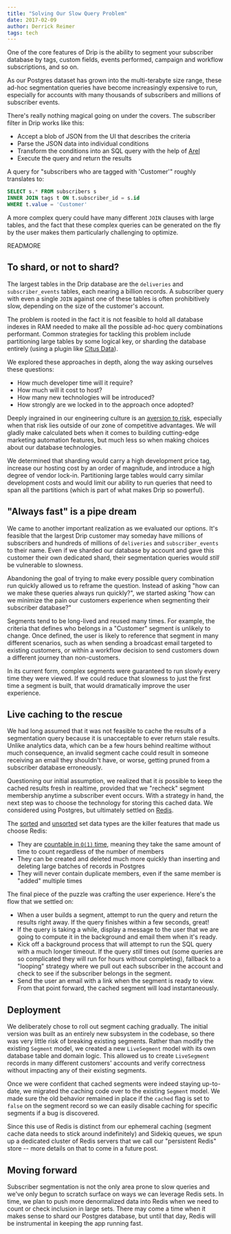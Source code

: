 ```yaml
---
title: "Solving Our Slow Query Problem"
date: 2017-02-09
author: Derrick Reimer
tags: tech
---
```


One of the core features of Drip is the ability to segment your subscriber database by tags, custom fields, events performed, campaign and workflow subscriptions, and so on.

As our Postgres dataset has grown into the multi-terabyte size range, these ad-hoc segmentation queries have become increasingly expensive to run, especially for accounts with many thousands of subscribers and millions of subscriber events.

There's really nothing magical going on under the covers. The subscriber filter in Drip works like this:

- Accept a blob of JSON from the UI that describes the criteria
- Parse the JSON data into individual conditions
- Transform the conditions into an SQL query with the help of [Arel](https://github.com/rails/arel)
- Execute the query and return the results

A query for "subscribers who are tagged with 'Customer'" roughly translates to:

```sql
SELECT s.* FROM subscribers s
INNER JOIN tags t ON t.subscriber_id = s.id
WHERE t.value = 'Customer'
```

A more complex query could have many different `JOIN` clauses with large tables, and the fact that these complex queries can be generated on the fly by the user makes them particularly challenging to optimize.

READMORE

## To shard, or not to shard?

The largest tables in the Drip database are the `deliveries` and `subscriber_events` tables, each nearing a billion records. A subscriber query with even a single `JOIN` against one of these tables is often prohibitively slow, depending on the size of the customer's account.

The problem is rooted in the fact it is not feasible to hold all database indexes in RAM needed to make all the possible ad-hoc query combinations performant. Common strategies for tackling this problem include partitioning large tables by some logical key, or sharding the database entirely (using a plugin like [Citus Data](https://www.citusdata.com/)).

We explored these approaches in depth, along the way asking ourselves these questions:

- How much developer time will it require?
- How much will it cost to host?
- How many new technologies will be introduced?
- How strongly are we locked in to the approach once adopted?

Deeply ingrained in our engineering culture is an [aversion to risk](http://www.scalingsaas.com/posts/choosing-the-perfect-tech-stack/), especially when that risk lies outside of our zone of competitive advantages. We will gladly make calculated bets when it comes to building cutting-edge marketing automation features, but much less so when making choices about our database technologies.

We determined that sharding would carry a high development price tag, increase our hosting cost by an order of magnitude, and introduce a high degree of vendor lock-in. Partitioning large tables would carry similar development costs and would limit our ability to run queries that need to span all the partitions (which is part of what makes Drip so powerful).

## "Always fast" is a pipe dream

We came to another important realization as we evaluated our options. It's feasible that the largest Drip customer may someday have millions of subscribers and hundreds of millions of `deliveries` and `subscriber_events` to their name. Even if we sharded our database by account and gave this customer their own dedicated shard, their segmentation queries would _still_ be vulnerable to slowness.

Abandoning the goal of trying to make every possible query combination run quickly allowed us to reframe the question. Instead of asking "how can we make these queries always run quickly?", we started asking "how can we minimize the pain our customers experience when segmenting their subscriber database?"

Segments tend to be long-lived and reused many times. For example, the criteria that defines who belongs in a "Customer" segment is unlikely to change. Once defined, the user is likely to reference that segment in many different scenarios, such as when sending a broadcast email targeted to existing customers, or within a workflow decision to send customers down a different journey than non-customers.

In its current form, complex segments were guaranteed to run slowly every time they were viewed. If we could reduce that slowness to just the first time a segment is built, that would dramatically improve the user experience.

## Live caching to the rescue

We had long assumed that it was not feasible to cache the results of a segmentation query because it is unacceptable to ever return stale results. Unlike analytics data, which can be a few hours behind realtime without much consequence, an invalid segment cache could result in someone receiving an email they shouldn't have, or worse, getting pruned from a subscriber database erroneously.

Questioning our initial assumption, we realized that it _is_ possible to keep the cached results fresh in realtime, provided that we "recheck" segment membership anytime a subscriber event occurs. With a strategy in hand, the next step was to choose the technology for storing this cached data. We considered using Postgres, but ultimately settled on [Redis](https://redis.io/).

The [sorted](https://redis.io/commands#sorted_set) and [unsorted](https://redis.io/commands#set) set data types are the killer features that made us choose Redis:

- They are [countable in `O(1)` time](https://redis.io/commands/scard), meaning they take the same amount of time to count regardless of the number of members
- They can be created and deleted much more quickly than inserting and deleting large batches of records in Postgres
- They will never contain duplicate members, even if the same member is "added" multiple times

The final piece of the puzzle was crafting the user experience. Here's the flow that we settled on:

- When a user builds a segment, attempt to run the query and return the results right away. If the query finishes within a few seconds, great!
- If the query is taking a while, display a message to the user that we are going to compute it in the background and email them when it's ready.
- Kick off a background process that will attempt to run the SQL query with a much longer timeout. If the query _still_ times out (some queries are so complicated they will run for hours without completing), fallback to a "looping" strategy where we pull out each subscriber in the account and check to see if the subscriber belongs in the segment.
- Send the user an email with a link when the segment is ready to view. From that point forward, the cached segment will load instantaneously.

## Deployment

We deliberately chose to roll out segment caching gradually. The initial version was built as an entirely new subsystem in the codebase, so there was very little risk of breaking existing segments. Rather than modify the existing `Segment` model, we created a new `LiveSegment` model with its own database table and domain logic. This allowed us to create `LiveSegment` records in many different customers' accounts and verify correctness without impacting any of their existing segments.

Once we were confident that cached segments were indeed staying up-to-date, we migrated the caching code over to the existing `Segment` model. We made sure the old behavior remained in place if the `cached` flag is set to `false` on the segment record so we can easily disable caching for specific segments if a bug is discovered.

Since this use of Redis is distinct from our ephemeral caching (segment cache data needs to stick around indefinitely) and Sidekiq queues, we spun up a dedicated cluster of Redis servers that we call our "persistent Redis" store -- more details on that to come in a future post.

## Moving forward

Subscriber segmentation is not the only area prone to slow queries and we've only begun to scratch surface on ways we can leverage Redis sets. In time, we plan to push more denormalized data into Redis when we need to count or check inclusion in large sets. There may come a time when it makes sense to shard our Postgres database, but until that day, Redis will be instrumental in keeping the app running fast.
